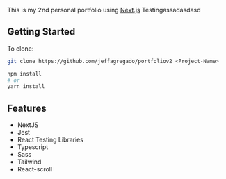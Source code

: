 This is my 2nd personal portfolio using [Next.js](https://nextjs.org/)
Testingassadasdasd

## Getting Started

To clone:

```bash
git clone https://github.com/jeffagregado/portfoliov2 <Project-Name>

npm install
# or
yarn install
```

## Features

* NextJS
* Jest
* React Testing Libraries
* Typescript
* Sass
* Tailwind
* React-scroll
